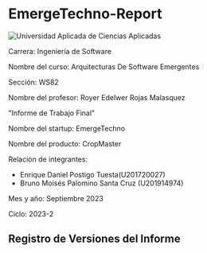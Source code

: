 # EmergeTechno-Report
 ![Universidad Aplicada de Ciencias Aplicadas](https://upload.wikimedia.org/wikipedia/commons/f/fc/UPC_logo_transparente.png)
 
 Carrera: Ingeniería de Software

Nombre del curso: Arquitecturas De Software Emergentes

Sección: WS82

Nombre del profesor: Royer Edelwer Rojas Malasquez

"Informe de Trabajo Final"

Nombre del startup: EmergeTechno

Nombre del producto: CropMaster

Relación de integrantes:

-   Enrique Daniel Postigo Tuesta(U201720027)
-   Bruno Moisés Palomino Santa Cruz (U201914974)


Mes y año: Septiembre 2023

Ciclo: 2023-2

## Registro de Versiones del Informe

<!--stackedit_data:
eyJoaXN0b3J5IjpbMTYxNDY5MTAzNCwxNzg4OTY0Mzk1LC0yMj
M1NDQ1OTcsMzkwMzE2MDUxLDgyNTg1OTY2Ml19
-->